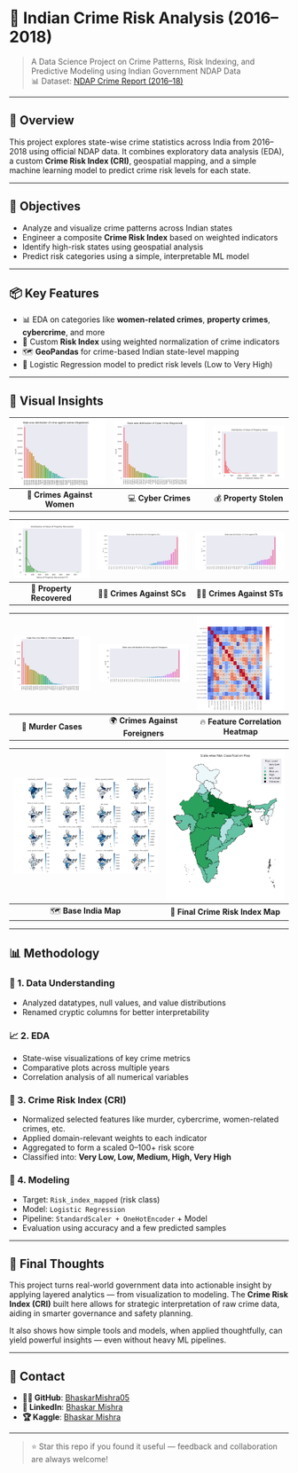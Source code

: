 # 🧠 Indian Crime Risk Analysis (2016–2018)

> A Data Science Project on Crime Patterns, Risk Indexing, and Predictive Modeling using Indian Government NDAP Data  
> 📊 Dataset: [NDAP Crime Report (2016–18)](https://ndap.niti.gov.in/dataset/7042)

---

## 📍 Overview

This project explores state-wise crime statistics across India from 2016–2018 using official NDAP data. It combines exploratory data analysis (EDA), a custom **Crime Risk Index (CRI)**, geospatial mapping, and a simple machine learning model to predict crime risk levels for each state.

---

## 🎯 Objectives

- Analyze and visualize crime patterns across Indian states  
- Engineer a composite **Crime Risk Index** based on weighted indicators  
- Identify high-risk states using geospatial analysis  
- Predict risk categories using a simple, interpretable ML model

---

## 📦 Key Features

- 📊 EDA on categories like **women-related crimes**, **property crimes**, **cybercrime**, and more  
- 🧮 Custom **Risk Index** using weighted normalization of crime indicators  
- 🗺️ **GeoPandas** for crime-based Indian state-level mapping  
- 🤖 Logistic Regression model to predict risk levels (Low to Very High)

---

## 📸 Visual Insights

| ![Women](images/crime_against_women.png) | ![Cyber](images/cyber_crime.png) | ![Property](images/Value_of_property_stolen.png) |
|:---------------------------------------:|:-------------------------------:|:-----------------------------------------------:|
| 🔺 **Crimes Against Women**             | 💻 **Cyber Crimes**             | 💰 **Property Stolen**                          |

| ![Recovered](images/value_of_property_recovered.png) | ![SCs](images/crime_against_SCs.png) | ![STs](images/crime_against_Sts.png) |
|:---------------------------------------------------:|:-----------------------------------:|:----------------------------------:|
| 💸 **Property Recovered**                           | 🙍‍♂️ **Crimes Against SCs**         | 🧑‍🌾 **Crimes Against STs**         |

| ![Murder](images/murder_case.png) | ![Foreigners](images/crime_against_foreigners.png) | ![Heatmap](images/heatmap.png) |
|:--------------------------------:|:--------------------------------------------------:|:------------------------------:|
| 🔪 **Murder Cases**              | 🌍 **Crimes Against Foreigners**                   | 🔥 **Feature Correlation Heatmap** |

| ![Base Map](images/map_base.png) | ![Risk Map](images/map_risk_index.png) |
|:--------------------------------:|:-------------------------------------:|
| 🗺️ **Base India Map**           | 🚨 **Final Crime Risk Index Map**     |

---

## 📊 Methodology

### 🔎 1. Data Understanding
- Analyzed datatypes, null values, and value distributions  
- Renamed cryptic columns for better interpretability

### 📈 2. EDA
- State-wise visualizations of key crime metrics  
- Comparative plots across multiple years  
- Correlation analysis of all numerical variables

### 🧠 3. Crime Risk Index (CRI)
- Normalized selected features like murder, cybercrime, women-related crimes, etc.  
- Applied domain-relevant weights to each indicator  
- Aggregated to form a scaled 0–100+ risk score  
- Classified into: **Very Low, Low, Medium, High, Very High**

### 🤖 4. Modeling
- Target: `Risk_index_mapped` (risk class)  
- Model: `Logistic Regression`  
- Pipeline: `StandardScaler + OneHotEncoder` + Model  
- Evaluation using accuracy and a few predicted samples

---

## 🧠 Final Thoughts

This project turns real-world government data into actionable insight by applying layered analytics — from visualization to modeling. The **Crime Risk Index (CRI)** built here allows for strategic interpretation of raw crime data, aiding in smarter governance and safety planning.

It also shows how simple tools and models, when applied thoughtfully, can yield powerful insights — even without heavy ML pipelines.

---

## 👤 Contact

- **👨‍💻 GitHub**: [BhaskarMishra05](https://github.com/BhaskarMishra05?tab=repositories)  
- **🔗 LinkedIn**: [Bhaskar Mishra](https://www.linkedin.com/in/bhaskar-mishra-026848221/)  
- **🏆 Kaggle**: [Bhaskar Mishra](https://www.kaggle.com/bhaskarmishra44796)  

---

> ⭐ Star this repo if you found it useful — feedback and collaboration are always welcome!
